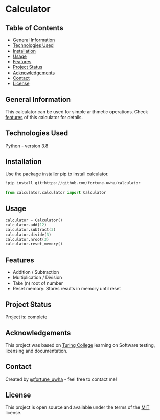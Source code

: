 # Calculator
## Table of Contents
* [General Information](#general-information)
* [Technologies Used](#technologies-used)
* [Installation](#installation)
* [Usage](#usage)
* [Features](#features)
* [Project Status](#project-status)
* [Acknowledgements](#acknowledgements)
* [Contact](#contact)
* [License](#license)

## General Information
This calculator can be used for simple arithmetic operations. Check [features](#features) of this calculator for details.

## Technologies Used
Python - version 3.8

## Installation
Use the package installer [pip](https://pip.pypa.io/en/stable/) to install calculator.
```python
!pip install git+https://github.com/fortune-uwha/calculator

from calculator.calculator import Calculator
```

## Usage
```python
calculator = Calculator()
calculator.add(12)
calculator.subtract(3)
calculator.divide(3)
calculator.nroot(3)
calculator.reset_memory()
```

## Features
* Addition / Subtraction
* Multiplication / Division
* Take (n) root of number
* Reset memory: Stores results in memory until reset

## Project Status
Project is: complete

## Acknowledgements
This project was based on [Turing College](https://www.turingcollege.com) learning on Software testing, licensing and documentation.

## Contact
Created by [@fortune_uwha](https://fortune-uwha.github.io/Fortune_Portfolio/) - feel free to contact me!

## License
This project is open source and available under the terms of the [MIT](https://opensource.org/licenses/MIT) license.
